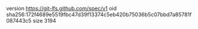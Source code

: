 version https://git-lfs.github.com/spec/v1
oid sha256:172f4689e5519fbc47d39f13374c5eb420b75036b5c07bbd7a85781f087443c5
size 3194
